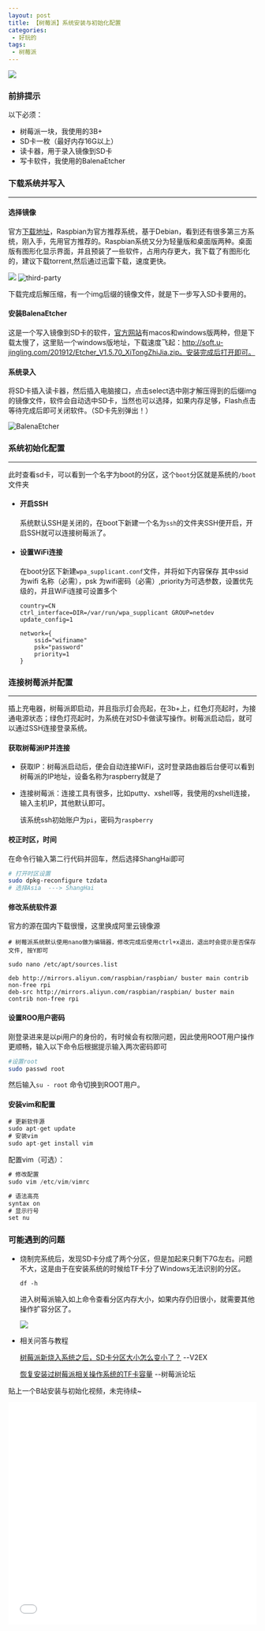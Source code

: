 ```yaml
---
layout: post
title: 【树莓派】系统安装与初始化配置
categories:
 - 好玩的
tags:
 - 树莓派
---
```


![](https://article-1300776923.file.myqcloud.com/%E6%A0%91%E8%8E%93%E6%B4%BE/IMG_0634.GIF)

<!-- more -->

### 前排提示

以下必须：

- 树莓派一块，我使用的3B+
- SD卡一枚（最好内存16G以上）
- 读卡器，用于录入镜像到SD卡
- 写卡软件，我使用的BalenaEtcher



### 下载系统并写入

---

#### 选择镜像

官方[下载地址](https://www.raspberrypi.org/downloads)，Raspbian为官方推荐系统，基于Debian，看到还有很多第三方系统，刚入手，先用官方推荐的。Raspbian系统又分为轻量版和桌面版两种。桌面版有图形化显示界面，并且预装了一些软件，占用内存更大，我下载了有图形化的，建议下载torrent,然后通过迅雷下载，速度更快。

![](https://article-1300776923.file.myqcloud.com/%E6%A0%91%E8%8E%93%E6%B4%BE/raspbian.JPG)
![third-party](https://article-1300776923.file.myqcloud.com/%E6%A0%91%E8%8E%93%E6%B4%BE/third-party.JPG)

下载完成后解压缩，有一个img后缀的镜像文件，就是下一步写入SD卡要用的。

#### 安装BalenaEtcher

这是一个写入镜像到SD卡的软件，[官方网站](https://www.balena.io/etcher)有macos和windows版两种，但是下载太慢了，这里贴一个windows版地址，下载速度飞起：http://soft.u-jingling.com/201912/Etcher_V1.5.70_XiTongZhiJia.zip。安装完成后打开即可。

#### 系统录入

将SD卡插入读卡器，然后插入电脑接口，点击select选中刚才解压得到的后缀img的镜像文件，软件会自动选中SD卡，当然也可以选择，如果内存足够，Flash点击等待完成后即可关闭软件。（SD卡先别弹出！）

![BalenaEtcher](https://article-1300776923.file.myqcloud.com/%E6%A0%91%E8%8E%93%E6%B4%BE/BalenaEtcher.JPG)







### 系统初始化配置

---

此时查看sd卡，可以看到一个名字为boot的分区，这个`boot`分区就是系统的`/boot`文件夹

- #### 开启SSH

  系统默认SSH是关闭的，在boot下新建一个名为`ssh`的文件夹SSH便开启，开启SSH就可以连接树莓派了。

- #### 设置WiFi连接

  在boot分区下新建`wpa_supplicant.conf`文件，并将如下内容保存
  其中ssid 为wifi 名称（必需），psk 为wifi密码（必需）,priority为可选参数，设置优先级的，并且WiFi连接可设置多个

  ```
  country=CN
  ctrl_interface=DIR=/var/run/wpa_supplicant GROUP=netdev
  update_config=1
  
  network={
      ssid="wifiname"
      psk="password"
      priority=1
  }
  ```





### 连接树莓派并配置

---

插上充电器，树莓派即启动，并且指示灯会亮起，在3b+上，红色灯亮起时，为接通电源状态；绿色灯亮起时，为系统在对SD卡做读写操作。树莓派启动后，就可以通过SSH连接登录系统。



#### 获取树莓派IP并连接

- 获取IP：树莓派启动后，便会自动连接WiFi，这时登录路由器后台便可以看到树莓派的IP地址，设备名称为raspberry就是了

- 连接树莓派：连接工具有很多，比如putty、xshell等，我使用的xshell连接，输入主机IP，其他默认即可。

  该系统ssh初始账户为`pi`，密码为`raspberry`



#### 校正时区，时间

在命令行输入第二行代码并回车，然后选择ShangHai即可

```bash
# 打开时区设置
sudo dpkg-reconfigure tzdata
# 选择Asia  ---> ShangHai
```



#### 修改系统软件源

官方的源在国内下载很慢，这里换成阿里云镜像源

```
# 树莓派系统默认使用nano做为编辑器，修改完成后使用ctrl+x退出，退出时会提示是否保存文件, 按Y即可

sudo nano /etc/apt/sources.list

deb http://mirrors.aliyun.com/raspbian/raspbian/ buster main contrib non-free rpi
deb-src http://mirrors.aliyun.com/raspbian/raspbian/ buster main contrib non-free rpi
```



#### 设置ROO用户密码

刚登录进来是以pi用户的身份的，有时候会有权限问题，因此使用ROOT用户操作更顺畅，输入以下命令后根据提示输入两次密码即可

```bash
#设置root
sudo passwd root
```

然后输入`su - root` 命令切换到ROOT用户。



#### 安装vim和配置

```csharp
# 更新软件源
sudo apt-get update
# 安装vim
sudo apt-get install vim

```

配置vim（可选）：

```csharp
# 修改配置
sudo vim /etc/vim/vimrc

# 语法高亮
syntax on
# 显示行号
set nu
```





### 可能遇到的问题

- 烧制完系统后，发现SD卡分成了两个分区，但是加起来只剩下7G左右。问题不大，这是由于在安装系统的时候给TF卡分了Windows无法识别的分区。

  ```
  df -h
  ```

  进入树莓派输入如上命令查看分区内存大小，如果内存仍旧很小，就需要其他操作扩容分区了。

  ![](https://article-1300776923.file.myqcloud.com/%E6%A0%91%E8%8E%93%E6%B4%BE/%E5%88%86%E5%8C%BA.JPG)

- 相关问答与教程

  [树莓派新烧入系统之后，SD卡分区大小怎么变小了？](https://www.v2ex.com/t/635916)  --V2EX

  [恢复安装过树莓派相关操作系统的TF卡容量](http://bbs.shumeipaiba.com/thread-26-1-1.html)  --树莓派论坛

贴上一个B站安装与初始化视频，未完待续~

<iframe src="//player.bilibili.com/player.html?aid=64914801&cid=112679504&page=1" scrolling="no" border="0" width="100%" height="450px" frameborder="no" framespacing="0" allowfullscreen="true"> </iframe>


